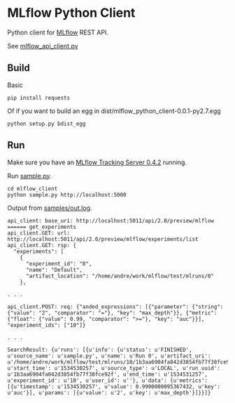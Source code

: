 # MLflow Python Client

Python client for [MLflow](https://mlflow.org) REST API.

See [mlflow_api_client.py](mlflow_client/mlflow_api_client.py)

## Build
Basic
```
pip install requests
```

Of if you want to build an egg in dist/mlflow_python_client-0.0.1-py2.7.egg
```
python setup.py bdist_egg
```

## Run
Make sure you have an [MLflow Tracking Server 0.4.2](https://mlflow.org/docs/latest/tracking.html#running-a-tracking-server) running.

Run [sample.py](mlflow_client/sample.py).

```
cd mlflow_client
python sample.py http://localhost:5000
```

Output from [samples/out.log](samples/out.log).
```
api_client: base_uri: http://localhost:5011/api/2.0/preview/mlflow
====== get_experiments
api_client.GET: url: http://localhost:5011/api/2.0/preview/mlflow/experiments/list
api_client.GET: rsp: {
  "experiments": [
    {
      "experiment_id": "0",
      "name": "Default",
      "artifact_location": "/home/andre/work/mlflow/test/mlruns/0"
    },

. . .

api_client.POST: req: {"anded_expressions": [{"parameter": {"string": {"value": "2", "comparator": "="}, "key": "max_depth"}}, {"metric": {"float": {"value": 0.99, "comparator": ">="}, "key": "auc"}}], "experiment_ids": ["10"]}

. . .

SearchResult: {u'runs': [{u'info': {u'status': u'FINISHED', u'source_name': u'sample.py', u'name': u'Run 0', u'artifact_uri': u'/home/andre/work/mlflow/test/mlruns/10/1b3aa6904fa042d3854fb77f38fce92f/artifacts', u'start_time': u'1534530257', u'source_type': u'LOCAL', u'run_uuid': u'1b3aa6904fa042d3854fb77f38fce92f', u'end_time': u'1534531257', u'experiment_id': u'10', u'user_id': u''}, u'data': {u'metrics': [{u'timestamp': u'1534530257', u'value': 0.9900000095367432, u'key': u'auc'}], u'params': [{u'value': u'2', u'key': u'max_depth'}]}}]}
```
